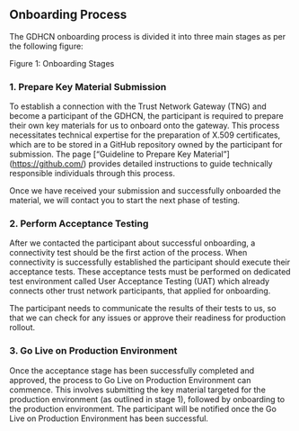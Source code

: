 ## Onboarding Process

The GDHCN onboarding process is divided it into three main stages as per the following figure:



Figure 1: Onboarding Stages

### 1. Prepare Key Material Submission

 

To establish a connection with the Trust Network Gateway (TNG) and become a participant of the GDHCN, the participant is required to prepare their own key materials for us to onboard onto the gateway. This process necessitates technical expertise for the preparation of X.509 certificates, which are to be stored in a GitHub repository owned by the participant for submission. The page [“Guideline to Prepare Key Material”] (https://github.com/) provides detailed instructions to guide technically responsible individuals through this process.


Once we have received your submission and successfully onboarded the material, we will contact you to start the next phase of testing.

### 2. Perform Acceptance Testing

After we contacted the participant about successful onboarding, a connectivity test should be the first action of the process. When connectivity is successfully established the participant should execute their acceptance tests. These acceptance tests must be performed on dedicated test environment called User Acceptance Testing (UAT) which already connects other trust network participants, that applied for onboarding.
 
The participant needs to communicate the results of their tests to us, so that we can check for any issues or approve their readiness for production rollout.

### 3. Go Live on Production Environment


Once the acceptance stage has been successfully completed and approved, the process to Go Live on Production Environment can commence. This involves submitting the key material targeted for the production environment (as outlined in stage 1), followed by onboarding to the production environment. The participant will be notified once the Go Live on Production Environment has been successful.


